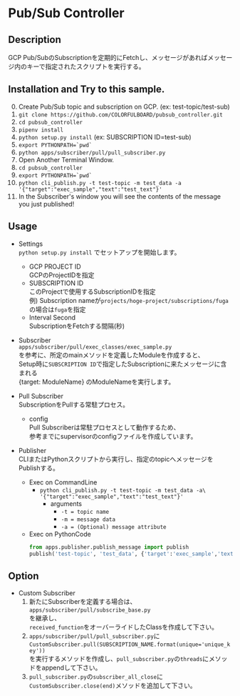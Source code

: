 # Pub/Sub Controller

## Description
GCP Pub/SubのSubscriptionを定期的にFetchし、メッセージがあればメッセージ内のキーで指定されたスクリプトを実行する。

## Installation and Try to this sample.
0. Create Pub/Sub topic and subscription on GCP. (ex: test-topic/test-sub)
1. `git clone https://github.com/COLORFULBOARD/pubsub_controller.git`
2. `cd pubsub_controller`
3. `pipenv install`
4. `python setup.py install` (ex: SUBSCRIPTION ID=test-sub)
5. ``export PYTHONPATH=`pwd` ``
6. `python apps/subscriber/pull/pull_subscriber.py`
7. Open Another Terminal Window.
8. `cd pubsub_controller`
9. ``export PYTHONPATH=`pwd` ``
10. `python cli_publish.py -t test-topic -m test_data -a '{"target":"exec_sample","text":"test_text"}'`
11. In the Subscriber's window you will see the contents of the message you just published!

## Usage
- Settings<br>
`python setup.py install` でセットアップを開始します。<br>
    - GCP PROJECT ID<br>
    GCPのProjectIDを指定
    - SUBSCRIPTION ID<br>
    このProjectで使用するSubscriptionIDを指定<br>
    例) Subscription nameが`projects/hoge-project/subscriptions/fuga`の場合は`fuga`を指定
    - Interval Second<br>
    SubscriptionをFetchする間隔(秒)<br>

- Subscriber<br>
`apps/subscriber/pull/exec_classes/exec_sample.py`<br>
を参考に、所定のmainメソッドを定義したModuleを作成すると、<br>
Setup時に`SUBSCRIPTION ID`で指定したSubscriptionに来たメッセージに含まれる<br>
{target: ModuleName} のModuleNameを実行します。

- Pull Subscriber<br>
SubscriptionをPullする常駐プロセス。
    - config<br>
    Pull Subscriberは常駐プロセスとして動作するため、<br>
    参考までにsupervisorのconfigファイルを作成しています。
    
- Publisher<br>
CLIまたはPythonスクリプトから実行し、指定のtopicへメッセージをPublishする。
    - Exec on CommandLine
        - `python cli_publish.py -t test-topic -m test_data -a\ `<br>`'{"target":"exec_sample","text":"test_text"}'`<br>
            - arguments
                - `-t = topic name`
                - `-m = message data`
                - `-a = (Optional) message attribute`
    - Exec on PythonCode
        ```python
        from apps.publisher.publish_message import publish
        publish('test-topic', 'test_data', {'target':'exec_sample','text':'test_text'})
        ```

## Option
- Custom Subscriber
    1. 新たにSubscriberを定義する場合は、
    `apps/subscriber/pull/subscribe_base.py`<br>
    を継承し、<br>
    `received_function`をオーバーライドしたClassを作成して下さい。
    2. `apps/subscriber/pull/pull_subscriber.py`に<br>
    ```CustomSubscriber.pull(SUBSCRIPTION_NAME.format(unique='unique_key'))```<br>
    を実行するメソッドを作成し、`pull_subscriber.py`の`threads`にメソッドをappendして下さい。
    3. `pull_subscriber.py`の```subscriber_all_close```に<br>
    ```CustomSubscriber.close(end)```メソッドを追加して下さい。